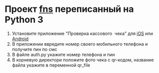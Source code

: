 # Проект [fns](https://github.com/eisaev/fns) переписанный на Python 3

1. Установите приложение "Проверка кассового  чека" для [iOS](https://itunes.apple.com/ru/app/проверка-кассового-чека-в-фнс-россии/id1169353005?l=en&mt=8) или [Android](https://play.google.com/store/apps/details?id=ru.fns.billchecker)
2. В приложении ввредите номер своего мобильного телефона и получите пин по смс
3. В файле auth.py укажите номер телефона и пин
4. В корневую директори положите фото чека с qr-кодом, название файла укажите в переменной qr_file

